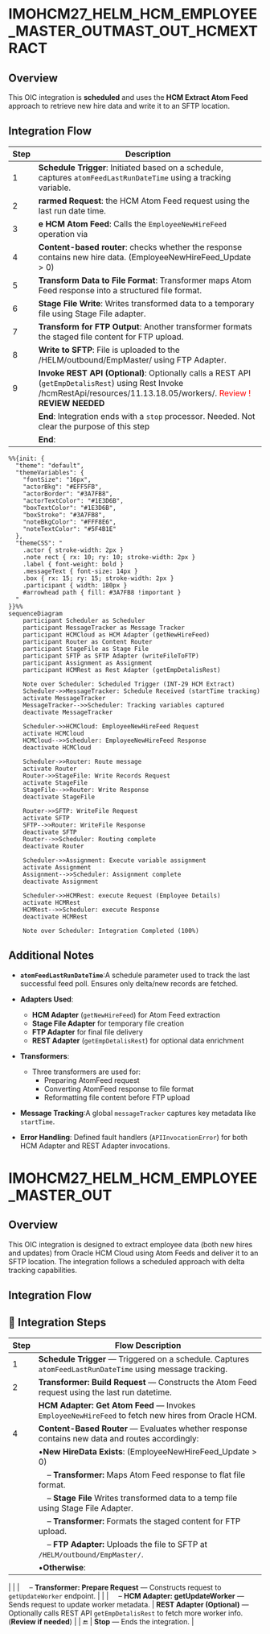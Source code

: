 # IMOHCM27_HELM_HCM_EMPLOYEE_MASTER_OUTMAST_OUT_HCMEXTRACT
## Overview
This OIC integration is **scheduled** and uses the **HCM Extract Atom Feed** approach to retrieve new hire data and write it to an SFTP location.

## Integration Flow
| Step  | Description                                                                                                                                        |
| ----- | -------------------------------------------------------------------------------------------------------------------------------------------------- |
| 1 | **Schedule Trigger**: Initiated based on a schedule, captures `atomFeedLastRunDateTime` using a tracking variable.       |
| 2 | **rarmed Request**: the HCM Atom Feed request using the last run date time.                       |
| 3 | **e HCM Atom Feed**: Calls the `EmployeeNewHireFeed` operation via                     |
| 4 | **Content-based router**: checks whether the response contains new hire data. (EmployeeNewHireFeed_Update > 0)                        |
| 5 | **Transform Data to File Format**: Transformer maps Atom Feed response into a structured file format.                     |
| 6 | **Stage File Write**: Writes transformed data to a temporary file using Stage File adapter.                               |
| 7 | **Transform for FTP Output**: Another transformer formats the staged file content for FTP upload.                         |
| 8 | **Write to SFTP**: File is uploaded to the /HELM/outbound/EmpMaster/ using FTP Adapter.                                  |
| 9 | **Invoke REST API (Optional)**: Optionally calls a REST API (`getEmpDetalisRest`) using Rest Invoke /hcmRestApi/resources/11.13.18.05/workers/.  <font color='red'>Review !</font> **REVIEW NEEDED**
|    | **End**: Integration ends with a `stop` processor.   Needed. Not clear the purpose of this step</font>
|    | **End**:                                                                                      |

```mermaid 
%%{init: {
  "theme": "default",
  "themeVariables": {
    "fontSize": "16px",
    "actorBkg": "#EFF5FB",
    "actorBorder": "#3A7FB8",
    "actorTextColor": "#1E3D6B",
    "boxTextColor": "#1E3D6B",
    "boxStroke": "#3A7FB8",
    "noteBkgColor": "#FFF8E6",
    "noteTextColor": "#5F4B1E"
  },
  "themeCSS": "
    .actor { stroke-width: 2px }
    .note rect { rx: 10; ry: 10; stroke-width: 2px }
    .label { font-weight: bold }
    .messageText { font-size: 14px }
    .box { rx: 15; ry: 15; stroke-width: 2px }
    .participant { width: 180px }
    #arrowhead path { fill: #3A7FB8 !important }
  "
}}%%
sequenceDiagram
    participant Scheduler as Scheduler
    participant MessageTracker as Message Tracker
    participant HCMCloud as HCM Adapter (getNewHireFeed)
    participant Router as Content Router
    participant StageFile as Stage File
    participant SFTP as SFTP Adapter (writeFileToFTP)
    participant Assignment as Assignment
    participant HCMRest as Rest Adapter (getEmpDetalisRest)

    Note over Scheduler: Scheduled Trigger (INT-29 HCM Extract)
    Scheduler->>MessageTracker: Schedule Received (startTime tracking)
    activate MessageTracker
    MessageTracker-->>Scheduler: Tracking variables captured
    deactivate MessageTracker

    Scheduler->>HCMCloud: EmployeeNewHireFeed Request
    activate HCMCloud
    HCMCloud-->>Scheduler: EmployeeNewHireFeed Response
    deactivate HCMCloud

    Scheduler->>Router: Route message
    activate Router
    Router->>StageFile: Write Records Request
    activate StageFile
    StageFile-->>Router: Write Response
    deactivate StageFile
    
    Router->>SFTP: WriteFile Request
    activate SFTP
    SFTP-->>Router: WriteFile Response
    deactivate SFTP
    Router-->>Scheduler: Routing complete
    deactivate Router

    Scheduler->>Assignment: Execute variable assignment
    activate Assignment
    Assignment-->>Scheduler: Assignment complete
    deactivate Assignment

    Scheduler->>HCMRest: execute Request (Employee Details)
    activate HCMRest
    HCMRest-->>Scheduler: execute Response
    deactivate HCMRest

    Note over Scheduler: Integration Completed (100%)
```


## Additional Notes

- **`atomFeedLastRunDateTime`**:A schedule parameter used to track the last successful feed poll. Ensures only delta/new records are fetched.
- **Adapters Used**:

  - **HCM Adapter** (`getNewHireFeed`) for Atom Feed extraction
  - **Stage File Adapter** for temporary file creation
  - **FTP Adapter** for final file delivery
  - **REST Adapter** (`getEmpDetalisRest`) for optional data enrichment
- **Transformers**:
  - Three transformers are used for:
    - Preparing AtomFeed request
    - Converting AtomFeed response to file format
    - Reformatting file content before FTP upload
- **Message Tracking**:A global `messageTracker` captures key metadata like `startTime`.
- **Error Handling**:
  Defined fault handlers (`APIInvocationError`) for both HCM Adapter and REST Adapter invocations.

# IMOHCM27_HELM_HCM_EMPLOYEE_MASTER_OUT
## Overview
This OIC integration is designed to extract employee data (both new hires and updates) from Oracle HCM Cloud using Atom Feeds and deliver it to an SFTP location. The integration follows a scheduled approach with delta tracking capabilities.

##  Integration Flow

## 🧭 Integration Steps

| Step  | Flow Description                              |
| ----- | -------------------------------------------------------------------------------------------------- |
| 1 | **Schedule Trigger** — Triggered on a schedule. Captures `atomFeedLastRunDateTime` using message tracking.  |
| 2 | **Transformer: Build Request** — Constructs the Atom Feed request using the last run datetime.           |
|  | **HCM Adapter: Get Atom Feed** — Invokes `EmployeeNewHireFeed` to fetch new hires from Oracle HCM.      |
| 4 | **Content-Based Router** — Evaluates whether response contains new data and routes accordingly:                                       |
|       |  •**New HireData Exists**:  (EmployeeNewHireFeed_Update > 0)                                                                                 |
|       | &nbsp;&nbsp;&nbsp;&nbsp;– **Transformer:** Maps Atom Feed response to flat file format.         |
|       | &nbsp;&nbsp;&nbsp;&nbsp;– **Stage File** Writes transformed data to a temp file using Stage File Adapter.  |
|       | &nbsp;&nbsp;&nbsp;&nbsp;– **Transformer:** Formats the staged content for FTP upload.           |
|       | &nbsp;&nbsp;&nbsp;&nbsp;– **FTP Adapter:** Uploads the file to SFTP at `/HELM/outbound/EmpMaster/`.                  |
|       | •**Otherwise**:                 
|
|       | &nbsp;&nbsp;&nbsp;&nbsp;– **Transformer: Prepare Request** — Constructs request to `getUpdateWorker` endpoint. |
|       | &nbsp;&nbsp;&nbsp;&nbsp;– **HCM Adapter: getUpdateWorker** — Sends request to update worker metadata.                  |  **REST Adapter (Optional)** — Optionally calls REST API `getEmpDetalisRest` to fetch more worker info. (**Review if needed**) |
| 🔚    |  **Stop** — Ends the integration.                                                            |
<!--stackedit_data:
eyJoaXN0b3J5IjpbLTExNTAxMTM0OTIsLTIxMzI1MDM2NjksMz
Q0MDc1MTY5LC0yMDQ5NjkyODQ5LDEyNjEwNTAxMDQsMTMyNTQ3
OTkwLC0xMDg5NjQ1NTgzLDEyNTUwNjQxMjQsLTExNjMwMTcxMz
csMzYwMDgzNDQyLC0xMDc4MjYwNzA1LC0xMTE0ODc2NjUxLC02
MjIxNDQ3MTFdfQ==
-->